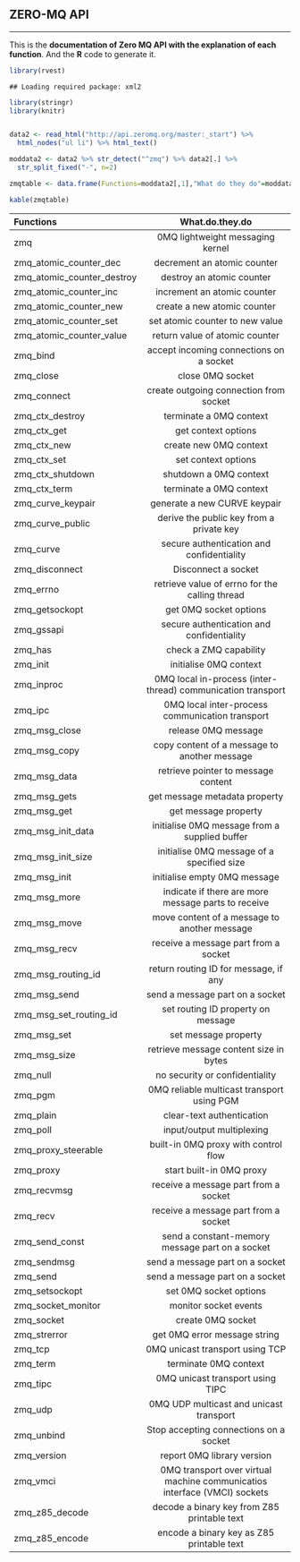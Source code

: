 ## ZERO-MQ API

------------------------------------------------------------------------

This is the **documentation of Zero MQ API with the explanation of each function**. And the **R** code to generate it.

``` r
library(rvest)
```

    ## Loading required package: xml2

``` r
library(stringr)
library(knitr)


data2 <- read_html("http://api.zeromq.org/master:_start") %>% 
  html_nodes("ul li") %>% html_text()

moddata2 <- data2 %>% str_detect("^zmq") %>% data2[.] %>% 
  str_split_fixed("-", n=2)

zmqtable <- data.frame(Functions=moddata2[,1],"What do they do"=moddata2[,2])

kable(zmqtable)
```

| Functions                     | What.do.they.do                                                           |
|:------------------------------|:-------------------------------------------------------------------------:|
| zmq                           | 0MQ lightweight messaging kernel                                          |
| zmq\_atomic\_counter\_dec     | decrement an atomic counter                                               |
| zmq\_atomic\_counter\_destroy | destroy an atomic counter                                                 |
| zmq\_atomic\_counter\_inc     | increment an atomic counter                                               |
| zmq\_atomic\_counter\_new     | create a new atomic counter                                               |
| zmq\_atomic\_counter\_set     | set atomic counter to new value                                           |
| zmq\_atomic\_counter\_value   | return value of atomic counter                                            |
| zmq\_bind                     | accept incoming connections on a socket                                   |
| zmq\_close                    | close 0MQ socket                                                          |
| zmq\_connect                  | create outgoing connection from socket                                    |
| zmq\_ctx\_destroy             | terminate a 0MQ context                                                   |
| zmq\_ctx\_get                 | get context options                                                       |
| zmq\_ctx\_new                 | create new 0MQ context                                                    |
| zmq\_ctx\_set                 | set context options                                                       |
| zmq\_ctx\_shutdown            | shutdown a 0MQ context                                                    |
| zmq\_ctx\_term                | terminate a 0MQ context                                                   |
| zmq\_curve\_keypair           | generate a new CURVE keypair                                              |
| zmq\_curve\_public            | derive the public key from a private key                                  |
| zmq\_curve                    | secure authentication and confidentiality                                 |
| zmq\_disconnect               | Disconnect a socket                                                       |
| zmq\_errno                    | retrieve value of errno for the calling thread                            |
| zmq\_getsockopt               | get 0MQ socket options                                                    |
| zmq\_gssapi                   | secure authentication and confidentiality                                 |
| zmq\_has                      | check a ZMQ capability                                                    |
| zmq\_init                     | initialise 0MQ context                                                    |
| zmq\_inproc                   | 0MQ local in-process (inter-thread) communication transport               |
| zmq\_ipc                      | 0MQ local inter-process communication transport                           |
| zmq\_msg\_close               | release 0MQ message                                                       |
| zmq\_msg\_copy                | copy content of a message to another message                              |
| zmq\_msg\_data                | retrieve pointer to message content                                       |
| zmq\_msg\_gets                | get message metadata property                                             |
| zmq\_msg\_get                 | get message property                                                      |
| zmq\_msg\_init\_data          | initialise 0MQ message from a supplied buffer                             |
| zmq\_msg\_init\_size          | initialise 0MQ message of a specified size                                |
| zmq\_msg\_init                | initialise empty 0MQ message                                              |
| zmq\_msg\_more                | indicate if there are more message parts to receive                       |
| zmq\_msg\_move                | move content of a message to another message                              |
| zmq\_msg\_recv                | receive a message part from a socket                                      |
| zmq\_msg\_routing\_id         | return routing ID for message, if any                                     |
| zmq\_msg\_send                | send a message part on a socket                                           |
| zmq\_msg\_set\_routing\_id    | set routing ID property on message                                        |
| zmq\_msg\_set                 | set message property                                                      |
| zmq\_msg\_size                | retrieve message content size in bytes                                    |
| zmq\_null                     | no security or confidentiality                                            |
| zmq\_pgm                      | 0MQ reliable multicast transport using PGM                                |
| zmq\_plain                    | clear-text authentication                                                 |
| zmq\_poll                     | input/output multiplexing                                                 |
| zmq\_proxy\_steerable         | built-in 0MQ proxy with control flow                                      |
| zmq\_proxy                    | start built-in 0MQ proxy                                                  |
| zmq\_recvmsg                  | receive a message part from a socket                                      |
| zmq\_recv                     | receive a message part from a socket                                      |
| zmq\_send\_const              | send a constant-memory message part on a socket                           |
| zmq\_sendmsg                  | send a message part on a socket                                           |
| zmq\_send                     | send a message part on a socket                                           |
| zmq\_setsockopt               | set 0MQ socket options                                                    |
| zmq\_socket\_monitor          | monitor socket events                                                     |
| zmq\_socket                   | create 0MQ socket                                                         |
| zmq\_strerror                 | get 0MQ error message string                                              |
| zmq\_tcp                      | 0MQ unicast transport using TCP                                           |
| zmq\_term                     | terminate 0MQ context                                                     |
| zmq\_tipc                     | 0MQ unicast transport using TIPC                                          |
| zmq\_udp                      | 0MQ UDP multicast and unicast transport                                   |
| zmq\_unbind                   | Stop accepting connections on a socket                                    |
| zmq\_version                  | report 0MQ library version                                                |
| zmq\_vmci                     | 0MQ transport over virtual machine communicatios interface (VMCI) sockets |
| zmq\_z85\_decode              | decode a binary key from Z85 printable text                               |
| zmq\_z85\_encode              | encode a binary key as Z85 printable text                                 |
